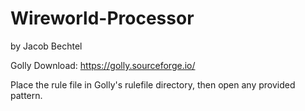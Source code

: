 # Wireworld-Processor

by Jacob Bechtel

Golly Download: https://golly.sourceforge.io/

Place the rule file in Golly's rulefile directory, then open any provided pattern.
